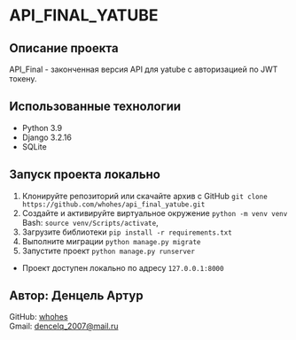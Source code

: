 # API_FINAL_YATUBE

## Описание проекта
API_Final - законченная версия API для yatube c авторизацией по JWT токену.
## Использованные технологии
- Python 3.9
- Django 3.2.16
- SQLite


## Запуск проекта локально
1. Клонируйте репозиторий или скачайте архив с GitHub `git clone https://github.com/whohes/api_final_yatube.git`
2. Создайте и активируйте виртуальное окружение `python -m venv venv`    
Bash: `source venv/Scripts/activate`, 
3. Загрузите библиотеки `pip install -r requirements.txt`
4. Выполните миграции `python manage.py migrate`
5. Запустите проект  `python manage.py runserver`

- Проект доступен локально по адресу `127.0.0.1:8000`

## Автор: Денцель Артур
GitHub: [whohes](https://github.com/whohes)    
Gmail: dencelq_2007@mail.ru
